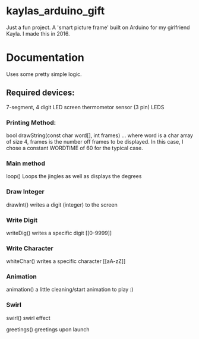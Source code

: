 # kaylas_arduino_gift
Just a fun project. A 'smart picture frame' built on Arduino for my girlfriend Kayla. I made this in 2016.

# Documentation
Uses some pretty simple logic.

## Required devices: 
7-segment, 4 digit LED screen
thermometor sensor (3 pin)
LEDS

### Printing Method:
bool drawString(const char word[], int frames)
... where word is a char array of size 4,
frames is the number off frames to be displayed. In this case, I chose a constant WORDTIME of 60 for the typical case.

### Main method
loop()
Loops the jingles as well as displays the degrees

### Draw Integer
drawInt()
writes a digit (integer) to the screen

### Write Digit
writeDig()
writes a specific digit [[0-9999]]

### Write Character
whiteChar()
writes a specific character [[aA-zZ]]

### Animation
animation()
a little cleaning/start animation to play :)

### Swirl
swirl()
swirl effect

greetings()
greetings upon launch
